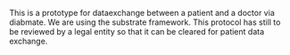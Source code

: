 This is a prototype for dataexchange between a patient and a doctor via diabmate.
We are using the substrate framework.
This protocol has still to be reviewed by a legal entity so that it can be cleared for patient data exchange.
